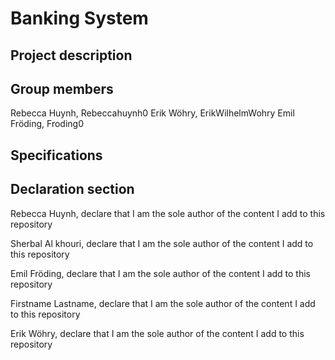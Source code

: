 # Banking System

## Project description
### 

## Group members
Rebecca Huynh, Rebeccahuynh0
Erik Wöhry, ErikWilhelmWohry
Emil Fröding, Froding0

## Specifications


## Declaration section
Rebecca Huynh, declare that I am the sole author of the content I add to this repository 

Sherbal Al khouri, declare that I am the sole author of the content I add to this repository 

Emil Fröding, declare that I am the sole author of the content I add to this repository 

Firstname Lastname, declare that I am the sole author of the content I add to this repository

Erik Wöhry, declare that I am the sole author of the content I add to this repository 
